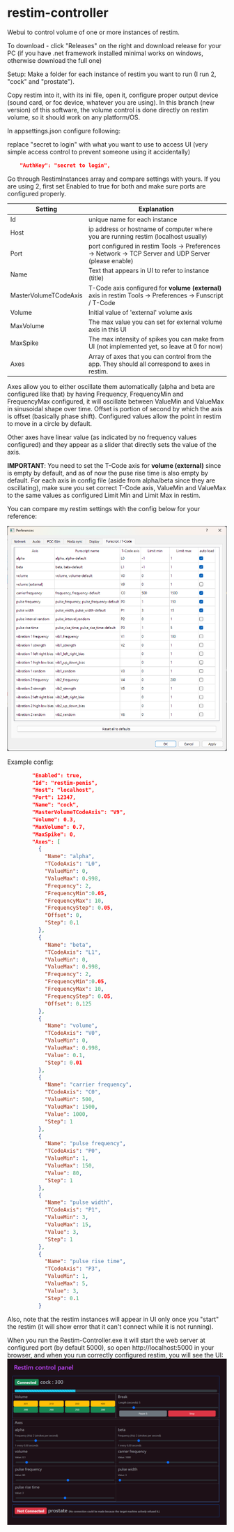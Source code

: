 # restim-controller
 Webui to control volume of one or more instances of restim.

To download - click "Releases" on the right and download release for your PC (if you have .net framework installed minimal works on windows, otherwise download the full one)

Setup:
Make a folder for each instance of restim you want to run (I run 2, "cock" and "prostate").

Copy restim into it, with its ini file, open it, configure proper output device (sound card, or foc device, whatever you are using).
In this branch (new version) of this software, the volume control is done directly on restim volume, so it should work on any platform/OS.

In appsettings.json configure following:

replace "secret to login" with what you want to use to access UI (very simple access control to prevent someone using it accidentally)
```json
    "AuthKey": "secret to login", 
```

Go through RestimInstances array and compare settings with yours. If you are using 2, first set Enabled to true for both and make sure ports are configured properly.


| Setting | Explanation |
| ------- | ----------- |
| Id   | unique name for each instance |
| Host | ip address or hostname of computer where you are running restim (localhost usually) |
| Port | port configured in restim  Tools -> Preferences -> Network -> TCP Server and UDP Server (please enable) |
| Name | Text that appears in UI to refer to instance (title) |
| MasterVolumeTCodeAxis | T-Code axis configured for **volume (external)** axis in restim Tools -> Preferences -> Funscript / T-Code |
| Volume | Initial value of 'external' volume axis |
| MaxVolume | The max value you can set for external volume axis in this UI |
| MaxSpike | The max intensity of spikes you can make from UI (not implemented yet, so leave at 0 for now) | 
| Axes | Array of axes that you can control from the app. They should all correspond to axes in restim. |

Axes allow you to either oscillate them automatically (alpha and beta are configured like that) by having Frequency, FrequencyMin and FrequencyMax configured, it will oscillate between ValueMin and ValueMax in sinusoidal shape over time.
Offset is portion of second by which the axis is offset (basically phase shift). Configured values allow the point in restim to move in a circle by default.

Other axes have linear value (as indicated by no frequency values configured) and they appear as a slider that directly sets the value of the axis. 

**IMPORTANT**: You need to set the T-Code axis for **volume (external)** since is empty by default, and as of now the puse rise time is also empty by default. For each axis in config file (aside from alpha/beta since they are oscillating), make sure you set correct T-Code axis, ValueMin and ValueMax to the same values as configured Limit Min and Limit Max in restim. 

You can compare my restim settings with the config below for your reference:

![Restim Funscript/T-Code Settings](restim_t-code_settings.png)


Example config:

```json
        "Enabled": true,
        "Id": "restim-penis",
        "Host": "localhost",
        "Port": 12347,
        "Name": "cock",
        "MasterVolumeTCodeAxis": "V9",
        "Volume": 0.3,
        "MaxVolume": 0.7,
        "MaxSpike": 0,
        "Axes": [
          {
            "Name": "alpha",
            "TCodeAxis": "L0",
            "ValueMin": 0,
            "ValueMax": 0.998,
            "Frequency": 2,
            "FrequencyMin":0.05,
            "FrequencyMax": 10,
            "FrequencyStep": 0.05,
            "Offset": 0,
            "Step": 0.1
          },
          {
            "Name": "beta",
            "TCodeAxis": "L1",
            "ValueMin": 0,
            "ValueMax": 0.998,
            "Frequency": 2,
            "FrequencyMin":0.05,
            "FrequencyMax": 10,
            "FrequencyStep": 0.05,
            "Offset": 0.125
          },
          {
            "Name": "volume",
            "TCodeAxis": "V0",
            "ValueMin": 0,
            "ValueMax": 0.998,
            "Value": 0.1,
            "Step": 0.01
          },
          {
            "Name": "carrier frequency",
            "TCodeAxis": "C0",
            "ValueMin": 500,
            "ValueMax": 1500,
            "Value": 1000,
            "Step": 1
          },
          {
            "Name": "pulse frequency",
            "TCodeAxis": "P0",
            "ValueMin": 1,
            "ValueMax": 150,
            "Value": 80,
            "Step": 1
          },
          {
            "Name": "pulse width",
            "TCodeAxis": "P1",
            "ValueMin": 3,
            "ValueMax": 15,
            "Value": 3,
            "Step": 1
          },
          {
            "Name": "pulse rise time",
            "TCodeAxis": "P3",
            "ValueMin": 1,
            "ValueMax": 5,
            "Value": 3,
            "Step": 0.1
          }

```

  Also, note that the restim instances will appear in UI only once you "start" the restim (it will show error that it can't connect while it is not running).


  When you run the Restim-Controller.exe it will start the web server at configured port (by default 5000), so open http://localhost:5000 in your browser, and when you run correctly configured restim, you will see the UI:
  ![alt text](screenshot.png)
